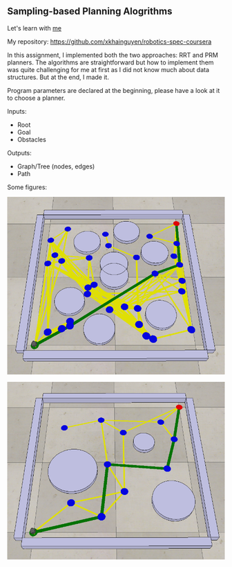 ## Sampling-based Planning Alogrithms
Let's learn with [me](https://www.linkedin.com/in/khainx/)

My repository: https://github.com/xkhainguyen/robotics-spec-coursera

In this assignment, I implemented both the two approaches: RRT and PRM planners. The algorithms are straightforward but how to implement them was quite challenging for me at first as I did not know much about data structures. But at the end, I made it.

Program parameters are declared at the beginning, please have a look at it to choose a planner.

Inputs:
- Root 
- Goal
- Obstacles 

Outputs:
- Graph/Tree (nodes, edges)
- Path

Some figures:

![PRM](Screenshot_PRM.png)

![RRT](Screenshot_RRT.png)
